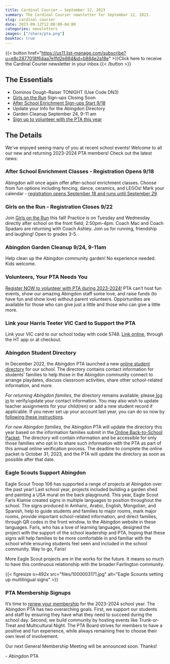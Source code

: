 ```yaml
---
title: Cardinal Courier — September 12, 2023
summary: The Cardinal Courier newsletter for September 12, 2023.
slug: cardinal courier
date: 2023-09-12T12:00:00-04:00
categories: newsletters
images: ["/share/pta.png"]
booktoc: true
---
```


{{< button href="https://us11.list-manage.com/subscribe?u=e8c2877018f64aa7e1fd2e884&id=b884e2a18e" >}}Click here to receive the Cardinal Courier newsletter in your inbox.{{< /button >}}

## The Essentials

- Dominos Dough-Raiser TONIGHT (Use Code DN3)
- [Girls on the Run](https://www.pinwheel.us/register/index/FALL2023PROGRAM?sid=53fdee11d4b34b27bff4ac57de67b97a) Sign-ups Closing Soon 
- [After School Enrichment Sign-ups Start 9/18](https://bc-arl-abingdon.jumbula.com/#/fall-2023)
- Update your Info for the Abingdon Directory
- Garden Cleanup September 24, 9-11 am 
- [Sign up to volunteer with the PTA this year](https://docs.google.com/forms/u/2/d/e/1FAIpQLSf50HFDkNfDxP5VfE2LzsxKbUPZdmRGQTeNEUhXkU_qLCLWZQ/viewform?usp=sf_link)

## The Details

We've enjoyed seeing many of you at recent school events! Welcome to all our new and returning 2023-2024 PTA members! Check out the latest news:

### After School Enrichment Classes - Registration Opens 9/18

Abingdon will once again offer after-school enrichment classes. Choose from fun options including fencing, dance, ceramics, and LEGOs! Mark your calendar - [registration opens September 18 and runs until September 29](https://bc-arl-abingdon.jumbula.com/#/fall-2023). 

### Girls on the Run - Registration Closes 9/22

Join [Girls on the Run](https://www.pinwheel.us/register/index/FALL2023PROGRAM?sid=53fdee11d4b34b27bff4ac57de67b97a) this fall! Practice is on Tuesday and Wednesday directly after school on the front field; 2:50pm-4pm. Coach Mac and Coach Spadaro are returning with Coach Ashley. Join us for running, friendship and laughing! Open to grades 3-5. 

### Abingdon Garden Cleanup 9/24, 9-11am

Help clean up the Abingdon community garden! No experience needed. Kids welcome. 

### Volunteers, Your PTA Needs You

[Register NOW to volunteer with PTA during 2023-2024!](https://docs.google.com/forms/u/2/d/e/1FAIpQLSf50HFDkNfDxP5VfE2LzsxKbUPZdmRGQTeNEUhXkU_qLCLWZQ/viewform?usp=sf_link) PTA can’t host fun events, show our amazing Abingdon staff some love, and raise funds (to have fun and show love) without parent volunteers. Opportunities are available for those who can give just a little and those who can give a little more. 

### Link your Harris Teeter VIC Card to Support the PTA

Link your VIC card to our school today with code 5748. [Link online](https://tie.harristeeter.com/tie/login), through the HT app or at checkout.

### Abingdon Student Directory

In December 2022, the Abingdon PTA launched a new [online student directory](https://abingdonpta.membershiptoolkit.com/) for our school. The directory contains contact information for students’ families to help those in the Abingdon community connect to arrange playdates, discuss classroom activities, share other school-related information, and more.

*For returning Abingdon families*, the directory remains available; please[ log in](https://abingdonpta.membershiptoolkit.com/) to verify/update your contact information. You may also wish to update teacher assignments for your child(ren) or add a new student record if applicable. If you never set up your account last year, you can do so now by [following these instructions](https://www.abingdonpta.org/2022/12/01/directory/).

*For new Abingdon families*, the Abingdon PTA will update the directory this year based on the information families submit in the[ Online Back-to-School Packet](https://www.apsva.us/registration/online-back-to-school-packet/). The directory will contain information and be accessible for only those families who opt in to share such information with the PTA as part of this annual online verification process. The deadline to complete the online packet is October 31, 2023, and the PTA will update the directory as soon as possible after that date.

### Eagle Scouts Support Abingdon

Eagle Scout Troop 106 has supported a range of projects at Abingdon over the past year! Last school year, projects included building a garden shed and painting a USA mural on the back playground. This year, Eagle Scout Faris Kiamie created signs in multiple languages to position throughout the school. The signs produced in Amharic, Arabic, English, Mongolian, and Spanish, help to guide students and families to major rooms, mark major rooms, provide important school-related information, and direct families, through QR codes in the front window, to the Abingdon website in these languages. Faris, who has a love of learning languages, designed the project with the support of the school leadership and PTA, hoping that these signs will help families to be more comfortable in and familiar with the school while ensuring students feel seen and included in the school community. Way to go, Faris!

More Eagle Scout projects are in the works for the future. It means so much to have this continuous relationship with the broader Fairlington community.

{{< figresize o=492x src="files/1000003171.jpg" alt="Eagle Scounts setting up multilingual signs" >}}

### PTA Membership Signups

It’s time to [renew your membership](https://www.abingdonpta.org/join/) for the 2023-2024 school year. The Abingdon PTA has two overarching goals. First, we support our students and staff by ensuring they have what they need to succeed during the school day. Second, we build community by hosting events like Trunk-or-Treat and Multicultural Night. The PTA Board strives for members to have a positive and fun experience, while always remaining free to choose their own level of involvement.

Our next General Membership Meeting will be announced soon. Thanks!

\- Abingdon PTA